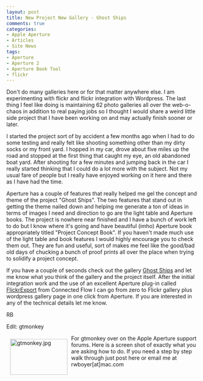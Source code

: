 ```yaml
---
layout: post
title: New Project New Gallery - Ghost Ships
comments: true
categories:
- Apple Aperture
- Articles
- Site News
tags:
- Aperture
- Aperture 2
- Aperture Book Tool
- flickr
---
```

Don't do many galleries here or for that matter anywhere else. I am experimenting with flickr and flickr integration with Wordpress. The last thing I feel like doing is maintaining 62 photo galleries all over the web-o-chaos in addition to real paying jobs so I thought I would share a weird little side project that I have been working on and may actually finish sooner or later.<!--more-->

I started the project sort of by accident a few months ago when I had to do some testing and really felt like shooting something other than my dirty socks or my front yard. I hopped in my car, drove about five miles up the road and stopped at the first thing that caught my eye, an old abandoned boat yard. After shooting for a few minutes and jumping back in the car I really started thinking that I could do a lot more with the subject. Not my usual fare of people but I really have enjoyed working on it here and there as I have had the time.

Aperture has a couple of features that really helped me gel the concept and theme of the project "Ghost Ships". The two features that stand out in getting the theme nailed down and helping me generate a ton of ideas in terms of images I need and direction to go are the light table and Aperture books. The project is nowhere near finished and I have a bunch of work left to do but I know where it's going and have beautiful (imho) Aperture book appropriately titled "Project Concept Book". If you haven't made much use of the light table and book features I would highly encourage you to check them out. They are fun and useful, sort of makes me feel like the good/bad old days of chucking a bunch of proof prints all over the place when trying to solidify a project concept.

If you have a couple of seconds check out the gallery <a href="http://photo.rwboyer.com/ghost/">Ghost Ships</a> and let me know what you think of the gallery and the project itself. After the initial integration work and the use of an excellent Aperture plug-in called <a href="http://connectedflow.com/flickrexport/">FlickrExport</a> from Connected Flow I can go from zero to Flickr gallery plus wordpress gallery page in one click from Aperture. If you are interested in any of the technical details let me know.

RB

Edit: gtmonkey

<a href="/wp-content/uploads/2008/gtmonkey.jpg"><img title="gtmonkey.jpg" src="/wp-content/uploads/2008/.thumbs/.gtmonkey.jpg" border="0" alt="gtmonkey.jpg" hspace="10" vspace="10" width="150" height="94" align="left" /></a>For gtmonkey over on the Apple Aperture support forums. Here is a screen shot of exactly what you are asking how to do. If you need a step by step walk through just post here or email me at rwboyer[at]mac.com